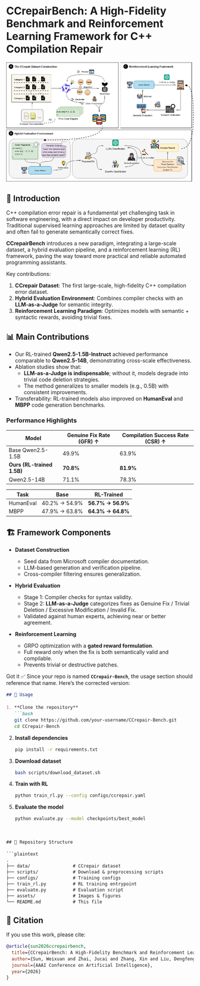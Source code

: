 # CCrepairBench: A High-Fidelity Benchmark and Reinforcement Learning Framework for C++ Compilation Repair  

![Framework Overview](./asset/Framework.png) 


## 🌟 Introduction  

C++ compilation error repair is a fundamental yet challenging task in software engineering, with a direct impact on developer productivity. Traditional supervised learning approaches are limited by dataset quality and often fail to generate semantically correct fixes.  

**CCrepairBench** introduces a new paradigm, integrating a large-scale dataset, a hybrid evaluation pipeline, and a reinforcement learning (RL) framework, paving the way toward more practical and reliable automated programming assistants.  

Key contributions:  
1. **CCrepair Dataset**: The first large-scale, high-fidelity C++ compilation error dataset.  
2. **Hybrid Evaluation Environment**: Combines compiler checks with an **LLM-as-a-Judge** for semantic integrity.  
3. **Reinforcement Learning Paradigm**: Optimizes models with semantic + syntactic rewards, avoiding trivial fixes.  

## 📊 Main Contributions  

- Our RL-trained **Qwen2.5-1.5B-Instruct** achieved performance comparable to **Qwen2.5-14B**, demonstrating cross-scale effectiveness.  
- Ablation studies show that:  
  - **LLM-as-a-Judge is indispensable**; without it, models degrade into trivial code deletion strategies.  
  - The method generalizes to smaller models (e.g., 0.5B) with consistent improvements.  
- Transferability: RL-trained models also improved on **HumanEval** and **MBPP** code generation benchmarks.  

### Performance Highlights  

| Model | Genuine Fix Rate (GFR) ↑ | Compilation Success Rate (CSR) ↑ |
|-------|-------------------------|----------------------------------|
| Base Qwen2.5-1.5B | 49.9% | 63.9% |
| **Ours (RL-trained 1.5B)** | **70.8%** | **81.9%** |
| Qwen2.5-14B | 71.1% | 78.3% |

| Task | Base | RL-Trained |
|------|------|------------|
| HumanEval | 40.2% → 54.9% | **56.7% → 56.9%** |
| MBPP | 47.9% → 63.8% | **64.3% → 64.8%** |  

## 🏗️ Framework Components  

- **Dataset Construction**  
  - Seed data from Microsoft compiler documentation.  
  - LLM-based generation and verification pipeline.  
  - Cross-compiler filtering ensures generalization.  

- **Hybrid Evaluation**  
  - Stage 1: Compiler checks for syntax validity.  
  - Stage 2: **LLM-as-a-Judge** categorizes fixes as Genuine Fix / Trivial Deletion / Excessive Modification / Invalid Fix.  
  - Validated against human experts, achieving near or better agreement.  

- **Reinforcement Learning**  
  - GRPO optimization with a **gated reward formulation**.  
  - Full reward only when the fix is both semantically valid and compilable.  
  - Prevents trivial or destructive patches.  

Got it ✅ Since your repo is named **`CCrepair-Bench`**, the usage section should reference that name. Here’s the corrected version:

```markdown
## 🚀 Usage  

1. **Clone the repository**  
   ```bash
   git clone https://github.com/your-username/CCrepair-Bench.git
   cd CCrepair-Bench
   ```

2. **Install dependencies**  
   ```bash
   pip install -r requirements.txt
   ```

3. **Download dataset**  
   ```bash
   bash scripts/download_dataset.sh
   ```

4. **Train with RL**  
   ```bash
   python train_rl.py --config configs/ccrepair.yaml
   ```

5. **Evaluate the model**  
   ```bash
   python evaluate.py --model checkpoints/best_model
   ```
```


## 📂 Repository Structure  

```plaintext
.
├── data/                # CCrepair dataset
├── scripts/             # Download & preprocessing scripts
├── configs/             # Training configs
├── train_rl.py          # RL training entrypoint
├── evaluate.py          # Evaluation script
├── assets/              # Images & figures
└── README.md            # This file
```


## 🤝 Citation  

If you use this work, please cite:  

```bibtex
@article{sun2026ccrepairbench,
  title={CCrepairBench: A High-Fidelity Benchmark and Reinforcement Learning Framework for C++ Compilation Repair},
  author={Sun, Weixuan and Zhai, Jucai and Zhang, Xin and Liu, Dengfeng and Wu, Xiaojun and Hao, Qiaobo and AIMgroup and Fang, Yang and Tang, Jiuyang},
  journal={AAAI Conference on Artificial Intelligence},
  year={2026}
}
```  
